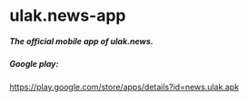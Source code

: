 # ulak.news-app
##### The official mobile app of ulak.news.
##### Google play:
https://play.google.com/store/apps/details?id=news.ulak.apk
